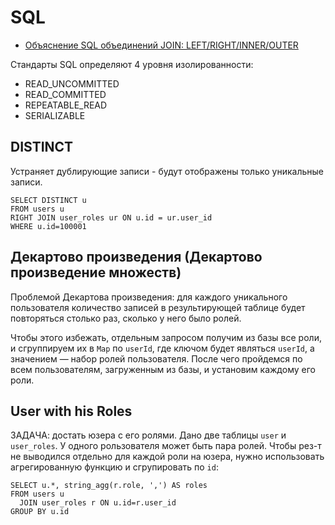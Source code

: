 # SQL
* [Объяснение SQL объединений JOIN: LEFT/RIGHT/INNER/OUTER](http://www.skillz.ru/dev/php/article-Obyasnenie_SQL_obedinenii_JOIN_INNER_OUTER.html)

Стандарты SQL определяют 4 уровня изолированности:
* READ_UNCOMMITTED
* READ_COMMITTED
* REPEATABLE_READ
* SERIALIZABLE

## DISTINCT
Устраняет дублирующие записи - будут отображены только уникальные записи.
```postgresql
SELECT DISTINCT u
FROM users u
RIGHT JOIN user_roles ur ON u.id = ur.user_id
WHERE u.id=100001
```


## Декартово произведения (Декартово произведение множеств)
Проблемой Декартова произведения: 
для каждого уникального пользователя количество записей в результирующей таблице будет повторяться столько раз, 
сколько у него было ролей.

Чтобы этого избежать, отдельным запросом получим из базы все роли, и сгруппируем их в `Map` по `userId`, 
где ключом будет являться `userId`, а значением — набор ролей пользователя. 
После чего пройдемся по всем пользователям, загруженным из базы, и установим каждому его роли.


## User with his Roles
ЗАДАЧА: достать юзера с его ролями. Дано две таблицы `user` и `user_roles`.
У одного рользователя может быть пара ролей.
Чтобы рез-т не выводился отдельно для каждой роли на юзера, нужно использовать агрегированную функцию
и сгрупировать по `id`:

```postgresql
SELECT u.*, string_agg(r.role, ',') AS roles
FROM users u
  JOIN user_roles r ON u.id=r.user_id
GROUP BY u.id
```


